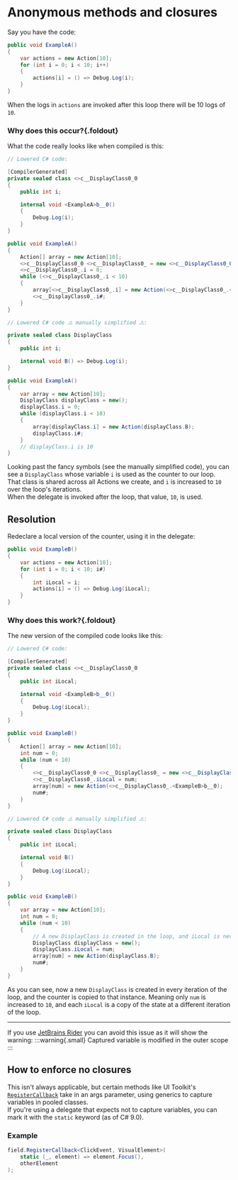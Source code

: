 # Anonymous methods and closures
Say you have the code:
```csharp
public void ExampleA()
{
    var actions = new Action[10];
    for (int i = 0; i < 10; i++)
    {
        actions[i] = () => Debug.Log(i);
    }
}
```
When the logs in `actions` are invoked after this loop there will be 10 logs of `10`.  

### Why does this occur?{.foldout}

What the code really looks like when compiled is this:  
```csharp
// Lowered C# code:

[CompilerGenerated]
private sealed class <>c__DisplayClass0_0
{
    public int i;

    internal void <ExampleA>b__0()
    {
        Debug.Log(i);
    }
}

public void ExampleA()
{
    Action[] array = new Action[10];
    <>c__DisplayClass0_0 <>c__DisplayClass0_ = new <>c__DisplayClass0_0();
    <>c__DisplayClass0_.i = 0;
    while (<>c__DisplayClass0_.i < 10)
    {
        array[<>c__DisplayClass0_.i] = new Action(<>c__DisplayClass0_.<ExampleA>b__0);
        <>c__DisplayClass0_.i#;
    }
}

// Lowered C# code ⚠️ manually simplified ⚠️:

private sealed class DisplayClass
{
    public int i;

    internal void B() => Debug.Log(i);
}

public void ExampleA()
{
    var array = new Action[10];
    DisplayClass displayClass = new();
    displayClass.i = 0;
    while (displayClass.i < 10)
    {
        array[displayClass.i] = new Action(displayClass.B);
        displayClass.i#;
    }
    // displayClass.i is 10
}
```

Looking past the fancy symbols (see the manually simplified code), you can see a `DisplayClass` whose variable `i` is used as the counter to our loop.  
That class is shared across all Actions we create, and `i` is increased to `10` over the loop's iterations.  
When the delegate is invoked after the loop, that value, `10`, is used.

## Resolution
Redeclare a local version of the counter, using it in the delegate:
```csharp
public void ExampleB()
{
    var actions = new Action[10];
    for (int i = 0; i < 10; i#)
    {
        int iLocal = i;
        actions[i] = () => Debug.Log(iLocal);
    }
}
```

### Why does this work?{.foldout}

The new version of the compiled code looks like this:
```csharp
// Lowered C# code:

[CompilerGenerated]
private sealed class <>c__DisplayClass0_0
{
    public int iLocal;

    internal void <ExampleB>b__0()
    {
        Debug.Log(iLocal);
    }
}

public void ExampleB()
{
    Action[] array = new Action[10];
    int num = 0;
    while (num < 10)
    {
        <>c__DisplayClass0_0 <>c__DisplayClass0_ = new <>c__DisplayClass0_0();
        <>c__DisplayClass0_.iLocal = num;
        array[num] = new Action(<>c__DisplayClass0_.<ExampleB>b__0);
        num#;
    }
}

// Lowered C# code ⚠️ manually simplified ⚠️:

private sealed class DisplayClass
{
    public int iLocal;

    internal void B()
    {
        Debug.Log(iLocal);
    }
}

public void ExampleB()
{
    var array = new Action[10];
    int num = 0;
    while (num < 10)
    {
        // A new DisplayClass is created in the loop, and iLocal is never increased.
        DisplayClass displayClass = new();
        displayClass.iLocal = num;
        array[num] = new Action(displayClass.B);
        num#;
    }
}
```

As you can see, now a new `DisplayClass` is created in every iteration of the loop, and the counter is copied to that instance. Meaning only `num` is increased to `10`, and each `iLocal` is a copy of the state at a different iteration of the loop.

---

If you use [JetBrains Rider](https://www.jetbrains.com/lp/dotnet-unity/) you can avoid this issue as it will show the warning:
:::warning{.small}
Captured variable is modified in the outer scope
:::

## How to enforce no closures
This isn't always applicable, but certain methods like UI Toolkit's [`RegisterCallback`](https://docs.unity3d.com/ScriptReference/UIElements.CallbackEventHandler.RegisterCallback.html) take in an args parameter, using generics to capture variables in pooled classes.  
If you're using a delegate that expects not to capture variables, you can mark it with the `static` keyword (as of C# 9.0).

### Example
```csharp
field.RegisterCallback<ClickEvent, VisualElement>(
    static (_, element) => element.Focus(),
    otherElement
);
```
